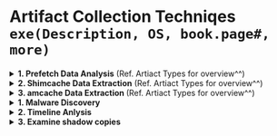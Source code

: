 # Artifact Collection Techniqes `exe(Description, OS, book.page#, more)`

<details>
 <summary><b>1. Prefetch Data Analysis</b> (Ref. Artiact Types for overview^^) </summary>
 <ul>
  <li><b>PECmd.exe</b> (can parse a single or multiple prefetch files, Windows, 2.9-13)</li>
 </ul>
</details>

<details>
 <summary><b>2. Shimcache Data Extraction</b> (Ref. Artiact Types for overview^^) </summary>
 <ul>
  <li><b>appcompatparser.exe</b> (powershell tool that extracts amcache data for data in the SYSTEM hive, Windows, 2.16)</li>
  <li><b>appcompatprocessor.py</b> (powershell tool that automates the hunt for shimcache and amcache artifacts, Windows, 2.28-33)</li>
 </ul>
</details>

<details>
 <summary><b>3. amcache Data Extraction </b> (Ref. Artiact Types for overview^^) </summary>
 <ul>
  <li><b>amcacheparser.exe</b> (powershell tool that extracts shimcache data for data in the hive, Windows, 2.16)</li>
  <li><b>appcompatprocessor.py</b> (powershell tool that automates the hunt for shimcache and amcache artifacts, Windows, 2.28-33)</li>
 </ul>
</details>

<details>
 <summary><b>1. Malware Discovery </b></summary>
 <ul>
  <li><b>sigcheck.exe</b> (check for code signing of executables, Windows, 4.6, can be ouput as csv and loaded into timeline_analyser)</li>
  <li><b>entropy.exe</b> (checks file entropy to identify anomelies in data, Windows, 4.7)</li>
  <li><b>yarra rule</b> (identifies malware based on a number of properties, any, 4.8-11)</li>
  <li><b>maldump</b> (idenetifies and extracts quarentiened filed from antivirus software, XXX, 4.12-13)</li>
  <li><b>capa</b> (triage an executable and display its properties, XXX, 14-16)</li>
 </ul>
</details>

<details>
 <summary><b>2. Timeline Anlysis</b></summary>
 <ul>
  <li><b>MFTEcmd.exe</b> (uses windows artifacts to generate filesystem timeline, Windows, 4.43-44)</li>
  <li><b>fls</b> (can run againes live or dead file systems and generates comprehensive file system timelines, Any, 4.45)</li>
 </ul>
</details>

<details>
 <summary><b>3. Examine shadow copies</b></summary>
 <ul>
  <li><b>KAPE</b> (Triage Analysis, Windows, 5.12)</li>
  <li><b>Velociraptor</b> (Triage Analysis, Windows, 5.12)</li>
  <li><b>Arsenal Image Mounter</b> (Full-Volume Image, Windows, 5.12)</li>
  <li><b>F-Response</b> (Full-Volume Image, Windows, 5.12)</li>
  <li><b>vshadowmount</b> (Full-Volume Image, Windows, 5.12)</li>
  <li><b>vshadowinfo</b> (must be a raw image and lists all available shadow snapshots on disk, Linux, 5.13)</li>
  <li><b>vshadowmount</b> (must be raw volume, Linux, 5.13)</li>
  <li><b>Log2timeline</b> (for VSS volume shadow copies, Linux, 5.17)</li>
 </ul>
</details>
